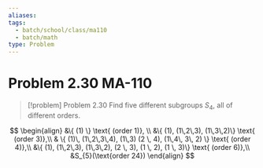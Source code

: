 ```yaml
---
aliases: 
tags:
  - batch/school/class/ma110
  - batch/math
type: Problem
---
```

# Problem 2.30 MA-110

> [!problem] Problem 2.30
> Find five different subgroups $S_{4}$, all of different orders.

$$
\begin{align}
&\{ (1) \} \text{ (order 1)}, \\
&\{ (1),  (1\,2\,3), (1\,3\,2)\} \text{ (order 3)},\\
& \{ (1)\, (1\,2\,3\,4), (1\,3) (2 \, 4), (1\,4\, 3\, 2) \} \text{ (order 4)},\\
&\{ (1),  (1\,2\,3), (1\,3\,2), (2 \, 3), (1 \, 2), (1 \, 3)\} \text{ (order 6)},\\
&S_{5}(\text{order 24}) 
\end{align}
$$
